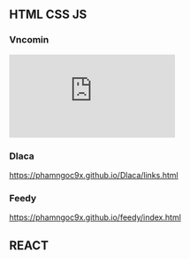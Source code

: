 ## HTML CSS JS

### Vncomin

![Tên link](https://phamngoc9x.github.io/vncomin/links.html)

### Dlaca

https://phamngoc9x.github.io/Dlaca/links.html

### Feedy

https://phamngoc9x.github.io/feedy/index.html

## REACT
